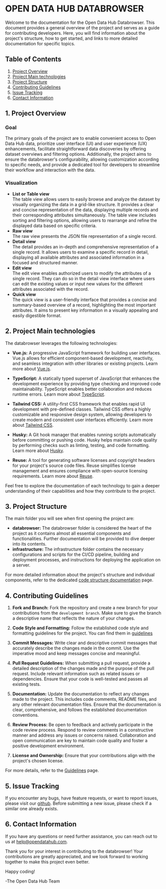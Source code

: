 <!--
SPDX-FileCopyrightText: NOI Techpark <digital@noi.bz.it>

SPDX-License-Identifier: CC0-1.0
-->

# OPEN DATA HUB DATABROWSER

Welcome to the documentation for the Open Data Hub Databrowser. This document provides a general overview of the project and serves as a guide for contributing developers. Here, you will find information about the project's structure, how to get started, and links to more detailed documentation for specific topics.

## Table of Contents

1. [Project Overview](overview.md#1-project-overview)
1. [Project Main technologies](overview.md#2-project-main-technologies)
1. [Project Structure](overview.md#4-project-structure)
1. [Contributing Guidelines](overview.md#6-contributing-guidelines)
1. [Issue Tracking](overview.md#7-issue-tracking)
1. [Contact Information](overview.md#8-contact-information)

## 1. Project Overview

### **Goal**

The primary goals of the project are to enable convenient access to Open Data Hub data, prioritize user interface (UI) and user experience (UX) enhancements, facilitate straightforward data discoveries by offering dataset overviews and filtering options. Additionally, the project aims to ensure the databrowser's configurability, allowing customization according to specific needs, and provide a dedicated tool for developers to streamline their workflow and interaction with the data.

### **Visualization**

- **List or Table view** <br>
  The table view allows users to easily browse and analyze the dataset by visually organizing the data in a grid-like structure. It provides a clear and concise representation of the data, displaying multiple records and their corresponding attributes simultaneously. The table view includes sorting and filtering options, allowing users to rearrange and refine the displayed data based on specific criteria.
- **Raw view** <br>
  The raw view presents the JSON file representation of a single record.
- **Detail view** <br>
  The detail provides an in-depth and comprehensive representation of a single record. It allows users to examine a specific record in detail, displaying all available attributes and associated information in a focused and structured manner.
- **Edit view** <br>
  The edit view enables authorized users to modify the attributes of a single record. They can do so in the detail view interface where users can edit the existing values or input new values for the different attributes associated with the record.
- **Quick view** <br>
  The quick view is a user-friendly interface that provides a concise and summary-based overview of a record, highlighting the most important attributes. It aims to present key information in a visually appealing and easily digestible format.

## 2. Project Main technologies

The databrowser leverages the following technologies:

- **Vue.js:** A progressive JavaScript framework for building user interfaces. Vue.js allows for efficient component-based development, reactivity, and seamless integration with other libraries or existing projects.
  Learn more about [Vue.js](https://vuejs.org/).

- **TypeScript:** A statically typed superset of JavaScript that enhances the development experience by providing type checking and improved code maintainability. TypeScript enables better collaboration and reduces runtime errors.
  Learn more about [TypeScript](https://www.typescriptlang.org/).

- **Tailwind CSS:** A utility-first CSS framework that enables rapid UI development with pre-defined classes. Tailwind CSS offers a highly customizable and responsive design system, allowing developers to create modern and consistent user interfaces efficiently.
  Learn more about [Tailwind CSS](https://tailwindcss.com/).

- **Husky:** A Git hook manager that enables running scripts automatically before committing or pushing code. Husky helps maintain code quality by performing checks such as linting, testing, and code formatting.
  Learn more about [Husky](https://typicode.github.io/husky/#/).

- **Reuse:** A tool for generating software licenses and copyright headers for your project's source code files. Reuse simplifies license management and ensures compliance with open-source licensing requirements.
  Learn more about [Reuse](https://reuse.software/).

Feel free to explore the documentation of each technology to gain a deeper understanding of their capabilities and how they contribute to the project.

## 3. Project Structure

The main folder you will see when first opening the project are:

- **databrowser:** The databrowser folder is considered the heart of the project as it contains almost all essential components and functionalities. Further documentation will be provided to dive deeper into its contents.
- **infrastructure:** The infrastructure folder contains the necessary configurations and scripts for the CI/CD pipeline, building and deployment processes, and instructions for deploying the application on a server.

For more detailed information about the project's structure and individual components, refer to the dedicated [code structure documentation](code-structure.md) page.

## 4. Contributing Guidelines

1. **Fork and Branch:** Fork the repository and create a new branch for your contributions from the `development branch`. Make sure to give the branch a descriptive name that reflects the nature of your changes.

2. **Code Style and Formatting:** Follow the established code style and formatting guidelines for the project. You can find them in [guidelines](guidelines.md)

3. **Commit Messages:** Write clear and descriptive commit messages that accurately describe the changes made in the commit. Use the imperative mood and keep messages concise and meaningful.

4. **Pull Request Guidelines:** When submitting a pull request, provide a detailed description of the changes made and the purpose of the pull request. Include relevant information such as related issues or dependencies. Ensure that your code is well-tested and passes all existing tests.

5. **Documentation:** Update the documentation to reflect any changes made to the project. This includes code comments, README files, and any other relevant documentation files. Ensure that the documentation is clear, comprehensive, and follows the established documentation conventions.

6. **Review Process:** Be open to feedback and actively participate in the code review process. Respond to review comments in a constructive manner and address any issues or concerns raised. Collaboration and open communication are key to maintain code quality and foster a positive development environment.

7. **License and Ownership:** Ensure that your contributions align with the project's chosen license.

For more details, refer to the [Guidelines](guidelines.md) page.

## 5. Issue Tracking

If you encounter any bugs, have feature requests, or want to report issues, please visit our [github](https://github.com/noi-techpark/it.bz.opendatahub.databrowser). Before submitting a new issue, please check if a similar one already exists.

## 6. Contact Information

If you have any questions or need further assistance, you can reach out to us at [help@opendatahub.com](mailto:help@opendatahub.com).

Thank you for your interest in contributing to the databrowser! Your contributions are greatly appreciated, and we look forward to working together to make this project even better.

Happy coding!

-The Open Data Hub Team
